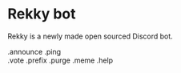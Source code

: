 # Rekky bot

Rekky is a newly made open sourced Discord bot. 

.announce 
.ping     
.vote
.prefix
.purge
.meme
.help
